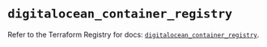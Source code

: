 # `digitalocean_container_registry`

Refer to the Terraform Registry for docs: [`digitalocean_container_registry`](https://registry.terraform.io/providers/digitalocean/digitalocean/2.52.0/docs/resources/container_registry).
